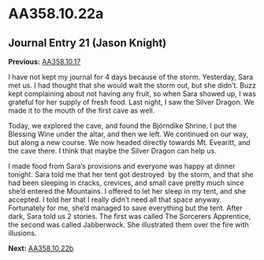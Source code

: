 # AA358.10.22a
## Journal Entry 21 (Jason Knight)
**Previous:** [AA358.10.17](Old%20Stories/Jason's%20Journal/AA358.10.17.md)

I have not kept my journal for 4 days because of the storm. Yesterday, Sara met us. I had thought that she would wait the storm out, but she didn’t. Buzz kept complaining about not having any fruit, so when Sara showed up, I was grateful for her supply of fresh food. Last night, I saw the Silver Dragon. We made it to the mouth of the first cave as well.

Today, we explored the cave, and found the Björndike Shrine. I put the Blessing Wine under the altar, and then we left. We continued on our way, but along a new course. We now headed directly towards Mt. Evearitt, and the cave there. I think that maybe the Silver Dragon can help us.

I made food from Sara’s provisions and everyone was happy at dinner tonight. Sara told me that her tent got destroyed  by the storm, and that she had been sleeping in cracks, crevices, and small cave pretty much since she’d entered the Mountains. I offered to let her sleep in my tent, and she accepted. I told her that I really didn’t need all that space anyway. Fortunately for me, she’d managed to save everything but the tent. After dark, Sara told us 2 stories. The first was called The Sorcerers Apprentice, the second was called Jabberwock. She illustrated them over the fire with illusions.

**Next:** [AA358.10.22b](Old%20Stories/Jason's%20Journal/AA358.10.22b.md)